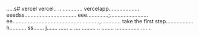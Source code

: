 .....s# vercel
vercel..
..
.............
vercelapp....................
eeedss..................................
eee..............;.........................
 ee.............................................
...........,.............
 take the first step..................
h...........
ss.......
j.......
...... ..
....
.........
..
........
................
....
..
